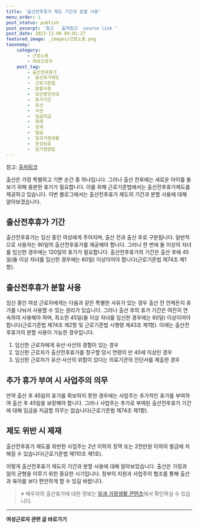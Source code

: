 ```yaml
---
title: '출산전후휴가 제도 기간과 분할 사용'
menu_order: 1
post_status: publish
post_excerpt: '참고   출처링크  source link '
post_date: 2023-11-06 04:01:27
featured_image: _images/근로노동.png
taxonomy:
    category:
        - 근로노동
        - 여성근로자
    post_tag:
        - 출산전후휴가
        -  출산휴가제도
        -  근로기준법
        -  분할사용
        -  임신중인여성
        -  휴가기간
        -  유산
        -  사산
        -  임금지급
        -  제재
        -  징역
        -  벌금
        -  일과가정생활
        -  모성보호
        -  일가정양립
---
```




참고: [출처링크](source_link)

출산은 가장 특별하고 기쁜 순간 중 하나입니다. 그러나 출산 전후에는 새로운 아이를 돌보기 위해 충분한 휴가가 필요합니다. 이를 위해 근로기준법에서는 출산전후휴가제도를 제공하고 있습니다. 이번 블로그에서는 출산전후휴가 제도의 기간과 분할 사용에 대해 알아보겠습니다.

## 출산전후휴가 기간

출산전후휴가는 임신 중인 여성에게 주어지며, 출산 전과 출산 후로 구분됩니다. 일반적으로 사용자는 90일의 출산전후휴가를 제공해야 합니다. 그러나 한 번에 둘 이상의 자녀를 임신한 경우에는 120일의 휴가가 필요합니다. 출산전후휴가의 기간은 출산 후에 45일(둘 이상 자녀를 임신한 경우에는 60일) 이상이어야 합니다(근로기준법 제74조 제1항).

## 출산전후휴가 분할 사용

임신 중인 여성 근로자에게는 다음과 같은 특별한 사유가 있는 경우 출산 전 언제든지 휴가를 나눠서 사용할 수 있는 권리가 있습니다. 그러나 출산 후의 휴가 기간은 여전히 연속하여 사용해야 하며, 최소한 45일(둘 이상 자녀를 임신한 경우에는 60일) 이상이어야 합니다(근로기준법 제74조 제2항 및 근로기준법 시행령 제43조 제1항). 아래는 출산전후휴가의 분할 사용이 가능한 경우입니다.

1. 임신한 근로자에게 유산·사산의 경험이 있는 경우
2. 임신한 근로자가 출산전후휴가를 청구할 당시 연령이 만 40세 이상인 경우
3. 임신한 근로자가 유산·사산의 위험이 있다는 의료기관의 진단서를 제출한 경우

## 추가 휴가 부여 시 사업주의 의무

만약 출산 후 45일의 휴가를 확보하지 못한 경우에는 사업주는 추가적인 휴가를 부여하여 출산 후 45일을 보장해야 합니다. 그러나 사업주는 추가로 부여된 출산전후휴가 기간에 대해 임금을 지급할 의무는 없습니다(근로기준법 제74조 제1항).

## 제도 위반 시 제재

출산전후휴가 제도를 위반한 사업주는 2년 이하의 징역 또는 2천만원 이하의 벌금에 처해질 수 있습니다(근로기준법 제110조 제1호).

이렇게 출산전후휴가 제도의 기간과 분할 사용에 대해 알아보았습니다. 출산은 가정과 일의 균형을 이루기 위한 중요한 시기입니다. 정부의 지원과 사업주의 협조를 통해 출산과 육아를 보다 편안하게 할 수 있길 바랍니다.

> ※ 배우자의 출산휴가에 대한 정보는 [일과 가정생활 콘텐츠](spouse_leave_link)에서 확인하실 수 있습니다.

[출처링크]: source_link
[일과 가정생활 콘텐츠]: spouse_leave_link

<!-- wp:separator -->
<hr class="wp-block-separator has-alpha-channel-opacity"/>
<!-- /wp:separator -->

<!-- wp:group {"backgroundColor":"base","layout":{"type":"constrained"}} -->
<div class="wp-block-group has-base-background-color has-background"><!-- wp:paragraph {"align":"center","fontSize":"medium"} -->
<p class="has-text-align-center has-large-font-size"><strong>여성근로자 관련 글 바로가기</strong></p>
<!-- /wp:paragraph -->


<!-- wp:latest-posts
{"categories":[{"id":10991,"count":19,"description":"","link":"https://uknowlaw.com/category/%ec%97%ac%ec%84%b1%ea%b7%bc%eb%a1%9c%ec%9e%90/","name":"여성근로자","slug":"여성근로자","taxonomy":"category","parent":0,"meta":[],"_links":{"self":[{"href":"https://uknowlaw.com/wp-json/wp/v2/categories/10991"}],"collection":[{"href":"https://uknowlaw.com/wp-json/wp/v2/categories"}],"about":[{"href":"https://uknowlaw.com/wp-json/wp/v2/taxonomies/category"}],"wp:post_type":[{"href":"https://uknowlaw.com/wp-json/wp/v2/posts?categories=10991"}],"curies":[{"name":"wp","href":"https://api.w.org/{rel}","templated":true}]}}]} /--></div>
<!-- /wp:group -->